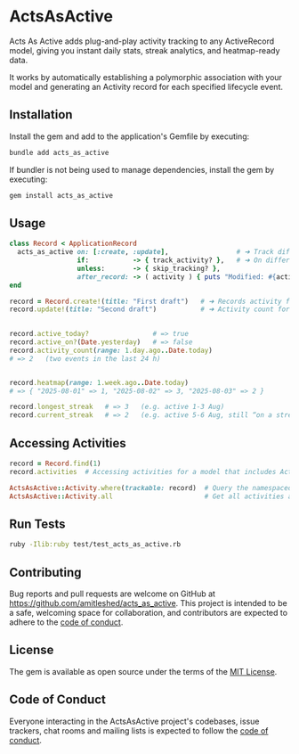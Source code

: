 # ActsAsActive

Acts As Active adds plug-and-play activity tracking to any ActiveRecord model, giving you instant daily stats, streak analytics, and heatmap-ready data.

It works by automatically establishing a polymorphic association with your model and generating an Activity record for each specified lifecycle event.

## Installation

Install the gem and add to the application's Gemfile by executing:

```bash
bundle add acts_as_active
```

If bundler is not being used to manage dependencies, install the gem by executing:

```bash
gem install acts_as_active
```

## Usage

```ruby
class Record < ApplicationRecord
  acts_as_active on: [:create, :update],                 # ➜ Track different actions
                 if:           -> { track_activity? },   # ➜ On different conditions
                 unless:       -> { skip_tracking? },
                 after_record: -> ( activity ) { puts "Modified: #{activity}" }   # ➜ Hook: runs after an activity is created or updated
end
```

```ruby
record = Record.create!(title: "First draft")   # ➜ Records activity for today
record.update!(title: "Second draft")           # ➜ Activity count for today = 2
 

record.active_today?                # => true
record.active_on?(Date.yesterday)   # => false
record.activity_count(range: 1.day.ago..Date.today)
# => 2   (two events in the last 24 h)


record.heatmap(range: 1.week.ago..Date.today)
# => { "2025-08-01" => 1, "2025-08-02" => 3, "2025-08-03" => 2 }

record.longest_streak   # => 3   (e.g. active 1-3 Aug)
record.current_streak   # => 2   (e.g. active 5-6 Aug, still “on a streak” today)
```

## Accessing Activities

```ruby
record = Record.find(1) 
record.activities  # Accessing activities for a model that includes ActsAsActive

ActsAsActive::Activity.where(trackable: record)  # Query the namespaced model directly
ActsAsActive::Activity.all                       # Get all activities across all trackable types
```

## Run Tests

```bash
ruby -Ilib:ruby test/test_acts_as_active.rb
```

## Contributing

Bug reports and pull requests are welcome on GitHub at https://github.com/amitleshed/acts_as_active. This project is intended to be a safe, welcoming space for collaboration, and contributors are expected to adhere to the [code of conduct](https://github.com/amitleshed/acts_as_active/blob/main/CODE_OF_CONDUCT.md).

## License

The gem is available as open source under the terms of the [MIT License](https://opensource.org/licenses/MIT).

## Code of Conduct

Everyone interacting in the ActsAsActive project's codebases, issue trackers, chat rooms and mailing lists is expected to follow the [code of conduct](https://github.com/amitleshed/acts_as_active/blob/main/CODE_OF_CONDUCT.md).
